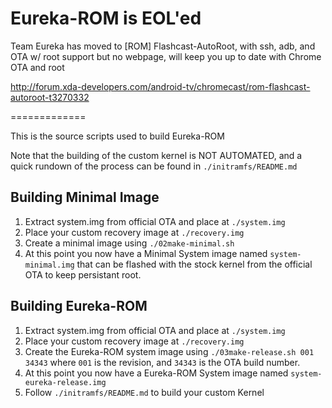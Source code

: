 Eureka-ROM is EOL'ed
=============

Team Eureka has moved to [ROM] Flashcast-AutoRoot, with ssh, adb, and OTA w/ root support but no webpage, will keep you up to date with Chrome OTA and root

http://forum.xda-developers.com/android-tv/chromecast/rom-flashcast-autoroot-t3270332

=============

This is the source scripts used to build Eureka-ROM

Note that the building of the custom kernel is NOT AUTOMATED, and a quick rundown of the process can be found in `./initramfs/README.md`

Building Minimal Image
---

1. Extract system.img from official OTA and place at `./system.img`
2. Place your custom recovery image at `./recovery.img`
3. Create a minimal image using `./02make-minimal.sh`
4. At this point you now have a Minimal System image named `system-minimal.img` that can be flashed with the stock kernel from the official OTA to keep persistant root.


Building Eureka-ROM
---

1. Extract system.img from official OTA and place at `./system.img`
2. Place your custom recovery image at `./recovery.img`
3. Create the Eureka-ROM system image using `./03make-release.sh 001 34343` where `001` is the revision, and `34343` is the OTA build number.
4. At this point you now have a Eureka-ROM System image named `system-eureka-release.img`
5. Follow `./initramfs/README.md` to build your custom Kernel
